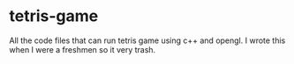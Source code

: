 # tetris-game
All the code files that can run tetris game using c++ and opengl. I wrote this when I were a freshmen so it very trash.
